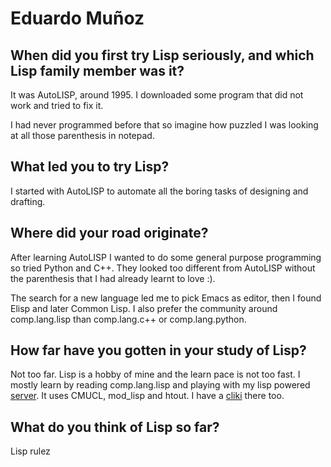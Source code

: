 # Eduardo Muñoz

## When did you first try Lisp seriously, and which Lisp family member was it?

It was AutoLISP, around 1995. I downloaded some program that did not
work and tried to fix it.

I had never programmed before that so imagine how puzzled I was
looking at all those parenthesis in notepad.

## What led you to try Lisp?

I started with AutoLISP to automate all the boring tasks of designing
and drafting.

## Where did your road originate?

After learning AutoLISP I wanted to do some general purpose
programming so tried Python and C++. They looked too different from
AutoLISP without the parenthesis that I had already learnt to love :).

The search for a new language led me to pick Emacs as editor, then I
found Elisp and later Common Lisp.  I also prefer the community around
comp.lang.lisp than comp.lang.c++ or comp.lang.python.

## How far have you gotten in your study of Lisp?

Not too far. Lisp is a hobby of mine and the learn pace is not too
fast.  I mostly learn by reading comp.lang.lisp and playing with my
lisp powered [server](http://213.97.131.125/lisp).  It uses CMUCL,
mod_lisp and htout. I have a
[cliki](http://213.97.131.125/cliki/Index) there too.

## What do you think of Lisp so far?

Lisp rulez
